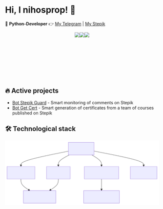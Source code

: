 # Hi, I nihosprop! 👋

🚀 **Python-Developer** 👉 [My Telegram](https://t.me/Shinobiwin) | [My Stepik](https://stepik.org/users/632745189/profile)

<div style="display:flex; justify-content:center;">
  <img height="150" src="https://github-readme-stats.vercel.app/api?
username=nihosprop&theme=github_dark&custom_title=Stats&text_bold=false&show_icons=true&rank_icon=github" />
  <img height="150" src="https://github-readme-stats.vercel.app/api/top-langs?
username=nihosprop&layout=compact&langs_count=8&custom_title=Languages&text_bold=false&hide_rank=true&theme=github_dark" />
  <img height="150" src="https://github-readme-stats.vercel.app/api/wakatime?
username=shinobiwin&layout=compact&card_width=250&theme=github_dark" />
</div>

[//]: # ([![Harlok's WakaTime stats]&#40;https://github-readme-stats.vercel.app/api/wakatime?username=shinobiwin&cache_seconds=1800&#41;]&#40;https://github.com/nihosprop/github-readme-stats&#41;)
## 🔥 Active projects
- [Bot Stepik Guard](https://github.com/nihosprop/bot_stepik_guard.git) - Smart monitoring of comments on Stepik
- [Bot Get Cert](https://github.com/nihosprop/bot_get_cert.git) - Smart generation of certificates from a team of courses published on Stepik

## 🛠️ Technological stack

![Tech Stack](./assets/tech-stack.svg)